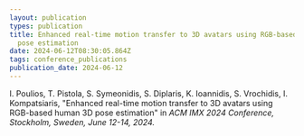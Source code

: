 ```yaml
---
layout: publication
types: publication
title: Enhanced real-time motion transfer to 3D avatars using RGB-based human 3D
  pose estimation
date: 2024-06-12T08:30:05.864Z
tags: conference_publications
publication_date: 2024-06-12
---
```

<!--StartFragment-->

I. Poulios, T. Pistola, S. Symeonidis, S. Diplaris, K. Ioannidis, S. Vrochidis, I. Kompatsiaris, "Enhanced real-time motion transfer to 3D avatars using RGB-based human 3D pose estimation" in *ACM IMX 2024 Conference, Stockholm, Sweden, June 12-14, 2024.*

<!--EndFragment-->